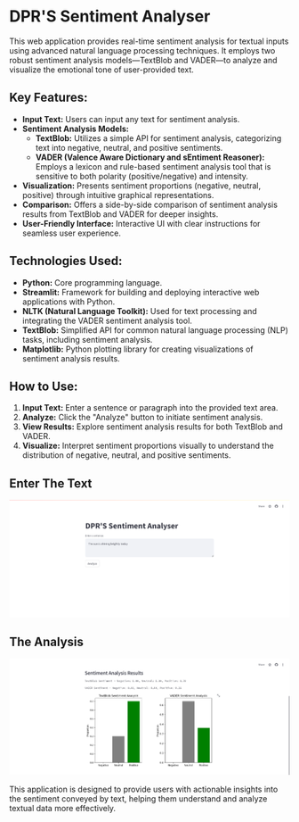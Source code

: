 # DPR'S Sentiment Analyser

This web application provides real-time sentiment analysis for textual inputs using advanced natural language processing techniques. It employs two robust sentiment analysis models—TextBlob and VADER—to analyze and visualize the emotional tone of user-provided text.

## Key Features:
- **Input Text:** Users can input any text for sentiment analysis.
- **Sentiment Analysis Models:**
  - **TextBlob:** Utilizes a simple API for sentiment analysis, categorizing text into negative, neutral, and positive sentiments.
  - **VADER (Valence Aware Dictionary and sEntiment Reasoner):** Employs a lexicon and rule-based sentiment analysis tool that is sensitive to both polarity (positive/negative) and intensity.
- **Visualization:** Presents sentiment proportions (negative, neutral, positive) through intuitive graphical representations.
- **Comparison:** Offers a side-by-side comparison of sentiment analysis results from TextBlob and VADER for deeper insights.
- **User-Friendly Interface:** Interactive UI with clear instructions for seamless user experience.

## Technologies Used:
- **Python:** Core programming language.
- **Streamlit:** Framework for building and deploying interactive web applications with Python.
- **NLTK (Natural Language Toolkit):** Used for text processing and integrating the VADER sentiment analysis tool.
- **TextBlob:** Simplified API for common natural language processing (NLP) tasks, including sentiment analysis.
- **Matplotlib:** Python plotting library for creating visualizations of sentiment analysis results.

## How to Use:
1. **Input Text:** Enter a sentence or paragraph into the provided text area.
2. **Analyze:** Click the "Analyze" button to initiate sentiment analysis.
3. **View Results:** Explore sentiment analysis results for both TextBlob and VADER.
4. **Visualize:** Interpret sentiment proportions visually to understand the distribution of negative, neutral, and positive sentiments.

## Enter The Text
![DPR-S-Sentiment-Analyser](Start.png)
## The Analysis
![DPR-S-Sentiment-Analyser](Process.png)

This application is designed to provide users with actionable insights into the sentiment conveyed by text, helping them understand and analyze textual data more effectively.
